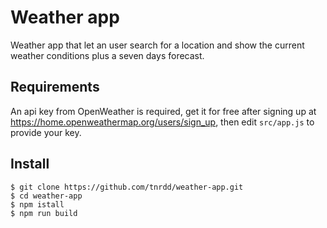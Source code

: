 # Weather app

Weather app that let an user search for a location and show the current weather conditions plus a seven days forecast.

## Requirements

An api key from OpenWeather is required, get it for free after signing up at <https://home.openweathermap.org/users/sign_up>, then edit `src/app.js` to provide your key.

## Install
```
$ git clone https://github.com/tnrdd/weather-app.git
$ cd weather-app
$ npm istall
$ npm run build
```
